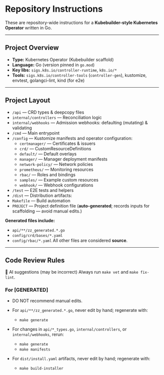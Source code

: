 # Repository Instructions

These are repository-wide instructions for a **Kubebuilder-style Kubernetes Operator** written in Go.

---

## Project Overview
- **Type:** Kubernetes Operator (Kubebuilder scaffold)
- **Language:** Go (version pinned in `go.mod`)
- **Key libs:** `sigs.k8s.io/controller-runtime`, `k8s.io/*`
- **Tools:** `sigs.k8s.io/controller-tools` (`controller-gen`), kustomize, envtest, golangci-lint, kind (for e2e)

---

## Project Layout
- `/api` — CRD types & deepcopy files
- `internal/controllers` — Reconciliation logic
- `internal/webhooks` — Admission webhooks: defaulting (mutating) & validating
- `/cmd` — Main entrypoint
- `/config` — Kustomize manifests and operator configuration:
  - `certmanager/` — Certificates & issuers
  - `crd/` — CustomResourceDefinitions
  - `default/` — Default overlays
  - `manager/` — Manager deployment manifests
  - `network-policy/` — Network policies
  - `prometheus/` — Monitoring resources
  - `rbac/` — Roles and bindings
  - `samples/` — Example custom resources
  - `webhook/` — Webhook configurations
- `/test` — E2E tests and helpers
- `/dist` — Distribution artifacts:
- `Makefile` — Build automation
- `PROJECT` — Project definition file (**auto-generated**; records inputs for scaffolding — avoid manual edits.)

**Generated files include:**
- `api/**/zz_generated.*.go`
- `config/crd/bases/*.yaml`
- `config/rbac/*.yaml`
  All other files are considered **source**.

---

## Code Review Rules

:robot: AI suggestions (may be incorrect) Always run `make vet` and `make fix-lint`.

### For [GENERATED]
- DO NOT recommend manual edits.
- For `api/**/zz_generated.*.go`, never edit by hand; regenerate with:
  - `make generate`

- For changes in `api/*_types.go`, `internal/controllers`, or `internal/webhooks`, rerun:
  - `make generate`
  - `make manifests`

- For `dist/install.yaml` artifacts, never edit by hand; regenerate with:
  - `make build-installer`
